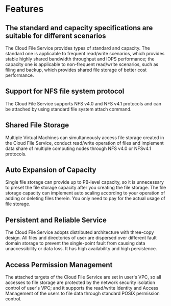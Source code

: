 # Features

## The standard and capacity specifications are suitable for different scenarios
The Cloud File Service provides types of standard and capacity. The standard one is applicable to frequent read/write scenarios, which provides stable highly shared bandwidth throughput and IOPS performance; the capacity one is applicable to non-frequent read/write scenarios, such as filing and backup, which provides shared file storage of better cost performance.

## Support for NFS file system protocol

The Cloud File Service supports NFS v4.0 and NFS v4.1 protocols and can be attached by using standard file system attach command.

## Shared File Storage

Multiple Virtual Machines can simultaneously access file storage created in the Cloud File Service, conduct read/write operation of files and implement data share of multiple computing nodes through NFS v4.0 or NFSv4.1 protocols.

## Auto Expansion of Capacity

Single file storage can provide up to PB-level capacity, so it is unnecessary to preset the file storage capacity after you creating the file storage. The file storage capacity can implement auto scaling according to your operation of adding or deleting files therein. You only need to pay for the actual usage of file storage.

## Persistent and Reliable Service

The Cloud File Service adopts distributed architecture with three-copy design. All files and directories of user are dispersed over different fault domain storage to prevent the single-point fault from causing data unaccessibility or data loss. It has high availability and high persistence.

## Access Permission Management

The attached targets of the Cloud File Service are set in user's VPC, so all accesses to file storage are protected by the network security isolation control of user's VPC; and it supports the read/write Identity and Access Management of the users to file data through standard POSIX permission control.

